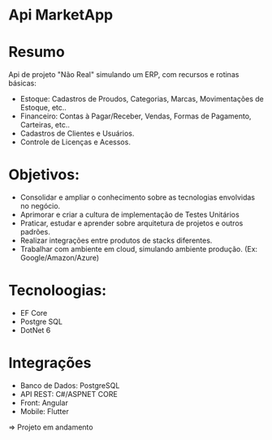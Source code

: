 # Api MarketApp

# Resumo
Api de projeto "Não Real" simulando um ERP, com recursos e rotinas básicas:
- Estoque: Cadastros de Proudos, Categorias, Marcas, Movimentações de Estoque, etc..
- Financeiro: Contas à Pagar/Receber, Vendas, Formas de Pagamento, Carteiras, etc..
- Cadastros de Clientes e Usuários.
- Controle de Licenças e Acessos.

# Objetivos:
- Consolidar e ampliar o conhecimento sobre as tecnologias envolvidas no negócio.
- Aprimorar e criar a cultura de implementação de Testes Unitários
- Praticar, estudar e aprender sobre arquitetura de projetos e outros padrões.
- Realizar integrações entre produtos de stacks diferentes.
- Trabalhar com ambiente em cloud, simulando ambiente produção. (Ex: Google/Amazon/Azure)

# Tecnoloogias:
- EF Core
- Postgre SQL
- DotNet 6

# Integrações
- Banco de Dados: PostgreSQL
- API REST: C#/ASPNET CORE
- Front: Angular
- Mobile: Flutter


=> Projeto em andamento
